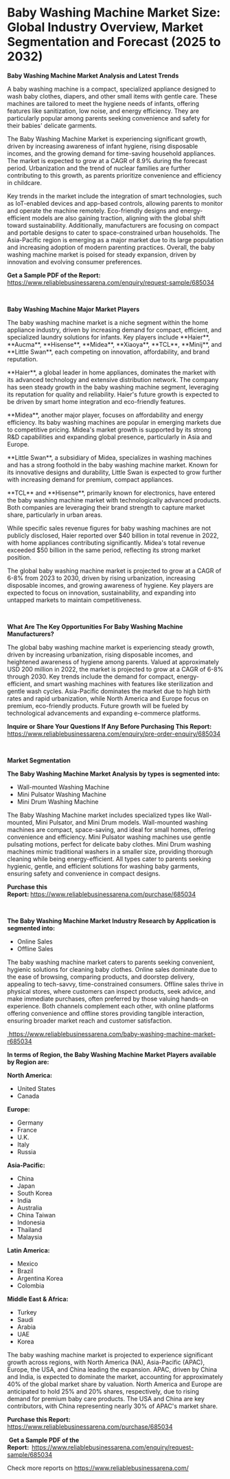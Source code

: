 <p><h1>Baby Washing Machine Market Size: Global Industry Overview, Market Segmentation and Forecast (2025 to 2032)</h1></p><p><strong>Baby Washing Machine Market Analysis and Latest Trends</strong></p>
<p><p>A baby washing machine is a compact, specialized appliance designed to wash baby clothes, diapers, and other small items with gentle care. These machines are tailored to meet the hygiene needs of infants, offering features like sanitization, low noise, and energy efficiency. They are particularly popular among parents seeking convenience and safety for their babies' delicate garments.</p><p>The Baby Washing Machine Market is experiencing significant growth, driven by increasing awareness of infant hygiene, rising disposable incomes, and the growing demand for time-saving household appliances. The market is expected to grow at a CAGR of 8.9% during the forecast period. Urbanization and the trend of nuclear families are further contributing to this growth, as parents prioritize convenience and efficiency in childcare.</p><p>Key trends in the market include the integration of smart technologies, such as IoT-enabled devices and app-based controls, allowing parents to monitor and operate the machine remotely. Eco-friendly designs and energy-efficient models are also gaining traction, aligning with the global shift toward sustainability. Additionally, manufacturers are focusing on compact and portable designs to cater to space-constrained urban households. The Asia-Pacific region is emerging as a major market due to its large population and increasing adoption of modern parenting practices. Overall, the baby washing machine market is poised for steady expansion, driven by innovation and evolving consumer preferences.</p></p>
<p><strong>Get a Sample PDF of the Report:&nbsp;</strong> <a href="https://www.reliablebusinessarena.com/enquiry/request-sample/685034?utm_campaign=1420&utm_medium=2&utm_source=Github&utm_content=ia&utm_term=20012025&utm_id=baby-washing-machine">https://www.reliablebusinessarena.com/enquiry/request-sample/685034</a></p>
<p>&nbsp;</p>
<p><strong>Baby Washing Machine Major Market Players</strong></p>
<p><p>The baby washing machine market is a niche segment within the home appliance industry, driven by increasing demand for compact, efficient, and specialized laundry solutions for infants. Key players include **Haier**, **Aucma**, **Hisense**, **Midea**, **Xiaoya**, **TCL**, **Minij**, and **Little Swan**, each competing on innovation, affordability, and brand reputation.</p><p>**Haier**, a global leader in home appliances, dominates the market with its advanced technology and extensive distribution network. The company has seen steady growth in the baby washing machine segment, leveraging its reputation for quality and reliability. Haier's future growth is expected to be driven by smart home integration and eco-friendly features.</p><p>**Midea**, another major player, focuses on affordability and energy efficiency. Its baby washing machines are popular in emerging markets due to competitive pricing. Midea's market growth is supported by its strong R&D capabilities and expanding global presence, particularly in Asia and Europe.</p><p>**Little Swan**, a subsidiary of Midea, specializes in washing machines and has a strong foothold in the baby washing machine market. Known for its innovative designs and durability, Little Swan is expected to grow further with increasing demand for premium, compact appliances.</p><p>**TCL** and **Hisense**, primarily known for electronics, have entered the baby washing machine market with technologically advanced products. Both companies are leveraging their brand strength to capture market share, particularly in urban areas.</p><p>While specific sales revenue figures for baby washing machines are not publicly disclosed, Haier reported over $40 billion in total revenue in 2022, with home appliances contributing significantly. Midea's total revenue exceeded $50 billion in the same period, reflecting its strong market position.</p><p>The global baby washing machine market is projected to grow at a CAGR of 6-8% from 2023 to 2030, driven by rising urbanization, increasing disposable incomes, and growing awareness of hygiene. Key players are expected to focus on innovation, sustainability, and expanding into untapped markets to maintain competitiveness.</p></p>
<p>&nbsp;</p>
<p><strong>What Are The Key Opportunities For Baby Washing Machine Manufacturers?</strong></p>
<p><p>The global baby washing machine market is experiencing steady growth, driven by increasing urbanization, rising disposable incomes, and heightened awareness of hygiene among parents. Valued at approximately USD 200 million in 2022, the market is projected to grow at a CAGR of 6-8% through 2030. Key trends include the demand for compact, energy-efficient, and smart washing machines with features like sterilization and gentle wash cycles. Asia-Pacific dominates the market due to high birth rates and rapid urbanization, while North America and Europe focus on premium, eco-friendly products. Future growth will be fueled by technological advancements and expanding e-commerce platforms.</p></p>
<p><strong>Inquire or Share Your Questions If Any Before Purchasing This Report:</strong> <a href="https://www.reliablebusinessarena.com/enquiry/pre-order-enquiry/685034?utm_campaign=1420&utm_medium=2&utm_source=Github&utm_content=ia&utm_term=20012025&utm_id=baby-washing-machine">https://www.reliablebusinessarena.com/enquiry/pre-order-enquiry/685034</a></p>
<p>&nbsp;</p>
<p><strong>Market Segmentation</strong></p>
<p><strong>The Baby Washing Machine Market Analysis by types is segmented into:</strong></p>
<p><ul><li>Wall-mounted Washing Machine</li><li>Mini Pulsator Washing Machine</li><li>Mini Drum Washing Machine</li></ul></p>
<p><p>The Baby Washing Machine market includes specialized types like Wall-mounted, Mini Pulsator, and Mini Drum models. Wall-mounted washing machines are compact, space-saving, and ideal for small homes, offering convenience and efficiency. Mini Pulsator washing machines use gentle pulsating motions, perfect for delicate baby clothes. Mini Drum washing machines mimic traditional washers in a smaller size, providing thorough cleaning while being energy-efficient. All types cater to parents seeking hygienic, gentle, and efficient solutions for washing baby garments, ensuring safety and convenience in compact designs.</p></p>
<p><strong>Purchase this Report:&nbsp;</strong><a href="https://www.reliablebusinessarena.com/purchase/685034?utm_campaign=1420&utm_medium=2&utm_source=Github&utm_content=ia&utm_term=20012025&utm_id=baby-washing-machine">https://www.reliablebusinessarena.com/purchase/685034</a></p>
<p>&nbsp;</p>
<p><strong>The Baby Washing Machine Market Industry Research by Application is segmented into:</strong></p>
<p><ul><li>Online Sales</li><li>Offline Sales</li></ul></p>
<p><p>The baby washing machine market caters to parents seeking convenient, hygienic solutions for cleaning baby clothes. Online sales dominate due to the ease of browsing, comparing products, and doorstep delivery, appealing to tech-savvy, time-constrained consumers. Offline sales thrive in physical stores, where customers can inspect products, seek advice, and make immediate purchases, often preferred by those valuing hands-on experience. Both channels complement each other, with online platforms offering convenience and offline stores providing tangible interaction, ensuring broader market reach and customer satisfaction.</p></p>
<p><a href="https://www.reliablebusinessarena.com/baby-washing-machine-market-r685034?utm_campaign=1420&utm_medium=2&utm_source=Github&utm_content=ia&utm_term=20012025&utm_id=baby-washing-machine">&nbsp;https://www.reliablebusinessarena.com/baby-washing-machine-market-r685034</a></p>
<p><strong>In terms of Region, the Baby Washing Machine Market Players available by Region are:</strong></p>
<p>
    <p> <strong> North America: </strong>
        <ul>
            <li>United States</li>
            <li>Canada</li>
        </ul>
        </p> 
    <p> <strong> Europe: </strong>
        <ul>
            <li>Germany</li>
            <li>France</li>
            <li>U.K.</li>
            <li>Italy</li>
            <li>Russia</li>
        </ul>
        </p> 
    <p> <strong> Asia-Pacific: </strong>
        <ul>
            <li>China</li>
            <li>Japan</li>
            <li>South Korea</li>
            <li>India</li>
            <li>Australia</li>
            <li>China Taiwan</li>
            <li>Indonesia</li>
            <li>Thailand</li>
            <li>Malaysia</li>
        </ul>
        </p> 
    <p> <strong> Latin America: </strong>
        <ul>
            <li>Mexico</li>
            <li>Brazil</li>
            <li>Argentina Korea</li>
            <li>Colombia</li>
        </ul>
        </p> 
    <p> <strong> Middle East & Africa: </strong>
        <ul>
            <li>Turkey</li>
            <li>Saudi</li>
            <li>Arabia</li>
            <li>UAE</li>
            <li>Korea</li>
        </ul>
    </p>
    </p>
<p><p>The baby washing machine market is projected to experience significant growth across regions, with North America (NA), Asia-Pacific (APAC), Europe, the USA, and China leading the expansion. APAC, driven by China and India, is expected to dominate the market, accounting for approximately 40% of the global market share by valuation. North America and Europe are anticipated to hold 25% and 20% shares, respectively, due to rising demand for premium baby care products. The USA and China are key contributors, with China representing nearly 30% of APAC's market share.</p></p>
<p><strong>Purchase this Report: </strong><a href="https://www.reliablebusinessarena.com/purchase/685034?utm_campaign=1420&utm_medium=2&utm_source=Github&utm_content=ia&utm_term=20012025&utm_id=baby-washing-machine">https://www.reliablebusinessarena.com/purchase/685034</a></p>
<p>&nbsp;<strong>Get a Sample PDF of the Report:&nbsp;&nbsp;</strong><a href="https://www.reliablebusinessarena.com/enquiry/request-sample/685034?utm_campaign=1420&utm_medium=2&utm_source=Github&utm_content=ia&utm_term=20012025&utm_id=baby-washing-machine">https://www.reliablebusinessarena.com/enquiry/request-sample/685034</a></p>
<p><strong></strong></p>
<p>Check more reports on <a href="https://www.reliablebusinessarena.com/?utm_campaign=1420&utm_medium=2&utm_source=Github&utm_content=ia&utm_term=20012025&utm_id=baby-washing-machine">https://www.reliablebusinessarena.com/</a></p>